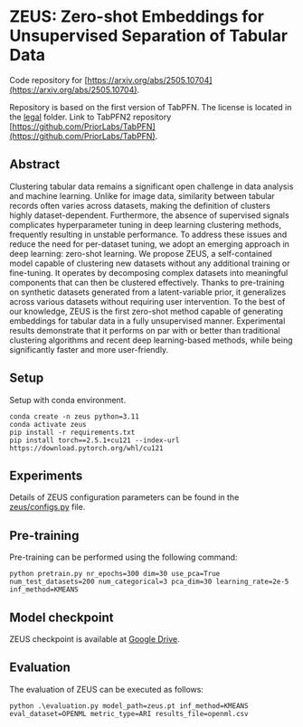 # ZEUS: Zero-shot Embeddings for Unsupervised Separation of Tabular Data

Code repository for [https://arxiv.org/abs/2505.10704](https://arxiv.org/abs/2505.10704).

Repository is based on the first version of TabPFN. The license is located in the [legal](legal) folder. Link to TabPFN2 repository 
[https://github.com/PriorLabs/TabPFN](https://github.com/PriorLabs/TabPFN).

## Abstract
Clustering tabular data remains a significant open challenge in data analysis and machine learning. 
Unlike for image data, similarity between tabular records often varies across datasets, 
making the definition of clusters highly dataset-dependent. Furthermore, 
the absence of supervised signals complicates hyperparameter tuning in deep learning clustering methods, 
frequently resulting in unstable performance. To address these issues and reduce the need for per-dataset tuning,
we adopt an emerging approach in deep learning: zero-shot learning. We propose ZEUS, 
a self-contained model capable of clustering new datasets without any additional training or fine-tuning. 
It operates by decomposing complex datasets into meaningful components that can then be clustered effectively. 
Thanks to pre-training on synthetic datasets generated from a latent-variable prior, 
it generalizes across various datasets without requiring user intervention. To the best of our knowledge, 
ZEUS is the first zero-shot method capable of generating embeddings for tabular data in a fully unsupervised manner. 
Experimental results demonstrate that it performs on par with or better than traditional clustering algorithms 
and recent deep learning-based methods, while being significantly faster and more user-friendly.

## Setup
Setup with conda environment.

```shell
conda create -n zeus python=3.11
conda activate zeus
pip install -r requirements.txt
pip install torch==2.5.1+cu121 --index-url https://download.pytorch.org/whl/cu121
```

## Experiments
Details of ZEUS configuration parameters can be found in the [zeus/configs.py](zeus/configs.py) file.

## Pre-training
Pre-training can be performed using the following command: 

```shell
python pretrain.py nr_epochs=300 dim=30 use_pca=True num_test_datasets=200 num_categorical=3 pca_dim=30 learning_rate=2e-5 inf_method=KMEANS
```

## Model checkpoint
ZEUS checkpoint is available at [Google Drive](https://drive.google.com/file/d/1D7uikacymUnmmMxjUjBuCNIomqhBWS67/view?usp=sharing).


## Evaluation
The evaluation of ZEUS can be executed as follows:

```shell
python .\evaluation.py model_path=zeus.pt inf_method=KMEANS eval_dataset=OPENML metric_type=ARI results_file=openml.csv
```

